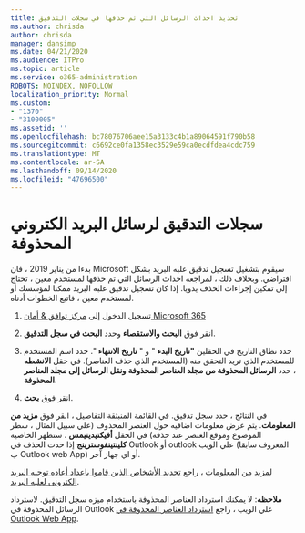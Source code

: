 ```yaml
---
title: تحديد احداث الرسائل التي تم حذفها في سجلات التدقيق
ms.author: chrisda
author: chrisda
manager: dansimp
ms.date: 04/21/2020
ms.audience: ITPro
ms.topic: article
ms.service: o365-administration
ROBOTS: NOINDEX, NOFOLLOW
localization_priority: Normal
ms.custom:
- "1370"
- "3100005"
ms.assetid: ''
ms.openlocfilehash: bc78076706aee15a3133c4b1a89064591f790b58
ms.sourcegitcommit: c6692ce0fa1358ec3529e59ca0ecdfdea4cdc759
ms.translationtype: MT
ms.contentlocale: ar-SA
ms.lasthandoff: 09/14/2020
ms.locfileid: "47696500"
---
```

# <a name="audit-logs-for-deleted-email-messages"></a>سجلات التدقيق لرسائل البريد الكتروني المحذوفة

بدءا من يناير 2019 ، فان Microsoft سيقوم بتشغيل تسجيل تدقيق علبه البريد بشكل افتراضي. وبخلاف ذلك ، لمراجعه احداث الرسائل التي تم حذفها لمستخدم معين ، تحتاج إلى تمكين إجراءات الحذف يدويا. إذا كان تسجيل تدقيق علبه البريد ممكنا لمؤسسك أو لمستخدم معين ، فاتبع الخطوات أدناه.

1. تسجيل الدخول إلى [مركز توافق & أمان Microsoft 365](https://protection.office.com/)

2. انقر فوق **البحث والاستقصاء** وحدد **البحث في سجل التدقيق**.

3. حدد نطاق التاريخ في الحقلين **"تاريخ البدء** " و " **تاريخ الانتهاء** ". حدد اسم المستخدم للمستخدم الذي تريد التحقق منه (المستخدم الذي حذف العناصر). في حقل **الانشطه** ، حدد **الرسائل المحذوفة من مجلد العناصر المحذوفة** **ونقل الرسائل إلى مجلد العناصر المحذوفة**.

4. انقر فوق **بحث**.

في النتائج ، حدد سجل تدقيق. في القائمة المنبثقة التفاصيل ، انقر فوق **مزيد من المعلومات**. يتم عرض معلومات اضافيه حول العنصر المحذوف (علي سبيل المثال ، سطر الموضوع وموقع العنصر عند حذفه) في الحقل **أفيكتيديتيمس** . ستظهر الخاصية **كلينتينفوسترينج** إذا حدث الحذف في Outlook أو outlook علي الويب (المعروف سابقا ب Outlook web App) أو اي جهاز آخر.

لمزيد من المعلومات ، راجع [تحديد الأشخاص الذين قاموا باعداد أعاده توجيه البريد الكتروني لعلبه البريد](https://docs.microsoft.com/microsoft-365/compliance/auditing-troubleshooting-scenarios#determine-if-a-user-deleted-email-items).

**ملاحظه**: لا يمكنك استرداد العناصر المحذوفة باستخدام ميزه سجل التدقيق. لاسترداد الرسائل المحذوفة في Outlook علي الويب ، راجع [استرداد العناصر المحذوفة في Outlook Web App](https://support.office.com/article/C3D8FC15-EEEF-4F1C-81DF-E27964B7EDD4).
